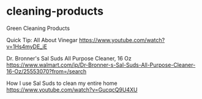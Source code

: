 # cleaning-products
Green Cleaning Products

Quick Tip: All About Vinegar
https://www.youtube.com/watch?v=1Hs4myDE_iE

Dr. Bronner's Sal Suds All Purpose Cleaner, 16 Oz
https://www.walmart.com/ip/Dr-Bronner-s-Sal-Suds-All-Purpose-Cleaner-16-Oz/25553070?from=/search


How I use Sal Suds to clean my entire home
https://www.youtube.com/watch?v=GucqcQ9U4XU
